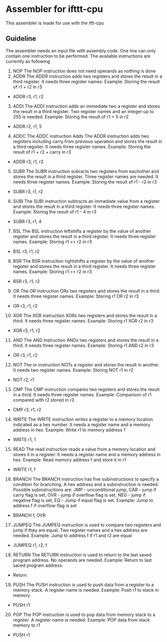 # Assembler for ifttt-cpu 
This assembler is made for use with the iftt-cpu

## Guideline
The assembler needs an input file with assembly code. One line can only contain one instruction to be performed.
The available instructions are currently as following 
1. NOP 
The NOP instruction does not need operands as nothing is done
2. ADDR
The ADDR instruction adds two registers and stores the result in a third register. It needs three register names. 
Example: 
Storing the result of r1 + r2 in r3
* ADDR r3, r1, r2 
3. ADDI
The ADDI instruction adds an immediate two a register and stores the result in a third register. Two register names and an integer up to 255 is needed.
Example: 
Storing the result of r1 + 5 in r2
* ADDR r2, r1, 5
4. ADDC
The ADDC instruction Adds The ADDR instruction adds two registers including carry from previous operation and stores the result in a third register. It needs three register names. 
Example: 
Storing the result of r1 + r2 + carry in r3
* ADDR r3, r1, r2 
5. SUBR
The SUBR instruction subracts two registers from eachother and stores the result in a third register. Three register names are needed. It needs three register names.
Example:
Storing the result of r1 - r2 in r3
* SUBR r3, r1, r2
6. SUBI
The SUBI instruction subtracts an immediate value from a register and stores the result in a third register. It needs three register names.
Example:
Storing the result of r1 - 4 in r3
* SUBR r3, r1, 4
7. BSL
The BSL instruction leftshifts a register by the value of another register and stores the result in a third register. It needs three register names.
Example:
Storing r1 << r2 in r3
* BSL r3, r1, r2
8. BSR
The BSR instruction rightshifts a register by the value of another register and stores the result in a third register. It needs three register names.
Example:
Storing r1 >> r2 in r3
* BSR r3, r1, r2 
9. OR
The OR instruction ORs two registers and stores the result in a third. It needs three register names.
Example:
Storing r1 OR r2 in r3
* OR r3, r1, r2
10. XOR
The XOR instruction XORs two registers and stores the result in a third. It needs three register names.
Example:
Storing r1 XOR r2 in r3
* XOR r3, r1, r2
11. AND
The AND instruction ANDs two registers and stores the result in a third. It needs three register names.
Example:
Storing r1 AND r2 in r3
* OR r3, r1, r2
12. NOT 
The or instruction NOTs a register and stores the result in another. It needs two register names.
Example:
Storing NOT r1 in r2
* NOT r2, r1
13. CMP
The CMP instruction compares two regsiters and stores the result in a third. It needs three register names.
Example:
Comparison of r1 compared with r2 stored in r3
* CMP r3, r1, r2
14. WRITE
The WRITE instruction writes a register to a memory location indicated as a hex number. It needs a register name and a memory address in hex.
Example: 
Write r1 to memory address 1
* WRITE r1, 1
15. READ 
The read instruction reads a value from a memory location and stores it in a register. It needs a register name and a memory address in hex. 
Example:
Read memory address f and store it in r1
* WRITE r1, f
16. BRANCH
The BRANCH instruction has five subinstructions to specify a condition for branching. A hex address and a subinstruction is needed. Possible subinstructions are: JMP - unconditional jump, CAR - jump if carry flag is set, OVR - jump if overflow flag is set, NEG - jump if negative flag is set, EQ - Jump if equal flag is set.
Example:
Jump to address f if overflow flag is set
* BRANCH f, OVR
17. JUMPEQ
The JUMPEQ instruction is used to compare two registers and jump if they are equal. Two register names and a hex address are needed.
Example: 
Jump to address f if r1 and r2 are equal
* JUMPEQ r1, r2, f
18. RETURN 
The RETURN instruction is used to return to the last saved program address. No operands are needed.
Example:
Return to last saved program address
* Return
19. PUSH
The PUSH instruction is used to push data from a register to a memory stack. A register name is needed.
Example:
Push r1 to stack in memory
* PUSH r1
20. POP
The POP instruction is used to pop data from memory stack to a register. A register name is needed. 
Example:
POP data from stack memory to r1
* PUSH r1